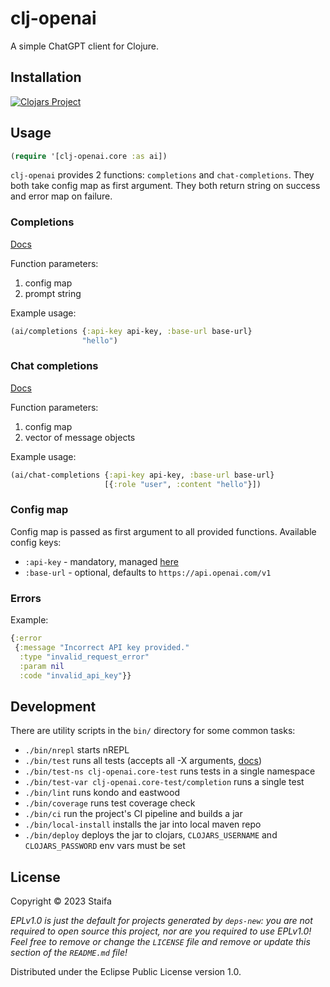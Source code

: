 # clj-openai

A simple ChatGPT client for Clojure.

## Installation

[![Clojars Project](https://img.shields.io/clojars/v/com.flexiana/clj-openai.svg)](https://clojars.org/com.flexiana/clj-openai)

## Usage

```clojure
(require '[clj-openai.core :as ai])
```

`clj-openai` provides 2 functions: `completions` and `chat-completions`. They both take config map as first argument. They both return string on success and error map on failure.

### Completions

[Docs](https://platform.openai.com/docs/guides/completion)

Function parameters:
1. config map
2. prompt string

Example usage:

```clojure
(ai/completions {:api-key api-key, :base-url base-url}
                "hello")
```

### Chat completions

[Docs](https://platform.openai.com/docs/guides/chat)

Function parameters:
1. config map
2. vector of message objects

Example usage:

```clojure
(ai/chat-completions {:api-key api-key, :base-url base-url}
                     [{:role "user", :content "hello"}])
```

### Config map

Config map is passed as first argument to all provided functions.
Available config keys:

- `:api-key` - mandatory, managed [here](https://platform.openai.com/account/api-keys)
- `:base-url` - optional, defaults to `https://api.openai.com/v1` 

### Errors

Example:

```clojure
{:error
 {:message "Incorrect API key provided."
  :type "invalid_request_error"
  :param nil
  :code "invalid_api_key"}}
```

## Development

There are utility scripts in the `bin/` directory for some common tasks:

* `./bin/nrepl` starts nREPL
* `./bin/test` runs all tests (accepts all -X arguments, [docs](https://github.com/cognitect-labs/test-runner))
* `./bin/test-ns clj-openai.core-test` runs tests in a single namespace
* `./bin/test-var clj-openai.core-test/completion` runs a single test
* `./bin/lint` runs kondo and eastwood
* `./bin/coverage` runs test coverage check
* `./bin/ci` run the project's CI pipeline and builds a jar
* `./bin/local-install` installs the jar into local maven repo 
* `./bin/deploy` deploys the jar to clojars, `CLOJARS_USERNAME` and `CLOJARS_PASSWORD` env vars must be set

## License

Copyright © 2023 Staifa

_EPLv1.0 is just the default for projects generated by `deps-new`: you are not_
_required to open source this project, nor are you required to use EPLv1.0!_
_Feel free to remove or change the `LICENSE` file and remove or update this_
_section of the `README.md` file!_

Distributed under the Eclipse Public License version 1.0.
